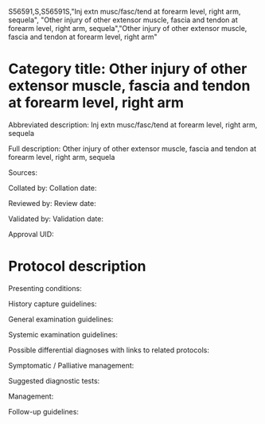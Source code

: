 S56591,S,S56591S,"Inj extn musc/fasc/tend at forearm level, right arm, sequela", "Other injury of other extensor muscle, fascia and tendon at forearm level, right arm, sequela","Other injury of other extensor muscle, fascia and tendon at forearm level, right arm"
# Category title: Other injury of other extensor muscle, fascia and tendon at forearm level, right arm

Abbreviated description: Inj extn musc/fasc/tend at forearm level, right arm, sequela

Full description: Other injury of other extensor muscle, fascia and tendon at forearm level, right arm, sequela

Sources:

Collated by:
Collation date:

Reviewed by:
Review date:

Validated by:
Validation date:

Approval UID:

# Protocol description

Presenting conditions:

History capture guidelines:

General examination guidelines:

Systemic examination guidelines:

Possible differential diagnoses with links to related protocols:

Symptomatic / Palliative management:

Suggested diagnostic tests:

Management:

Follow-up guidelines:
